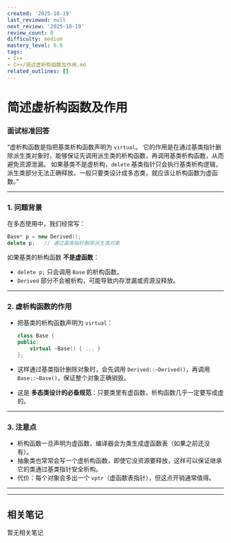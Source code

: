 ```yaml
---
created: '2025-10-19'
last_reviewed: null
next_review: '2025-10-19'
review_count: 0
difficulty: medium
mastery_level: 0.0
tags:
- C++
- C++/简述虚析构函数及作用.md
related_outlines: []
---
```

# 简述虚析构函数及作用


###  面试标准回答

“虚析构函数是指把基类析构函数声明为 `virtual`。
它的作用是在通过基类指针删除派生类对象时，能够保证先调用派生类的析构函数，再调用基类析构函数，从而避免资源泄漏。
如果基类不是虚析构，`delete` 基类指针只会执行基类析构逻辑，派生类部分无法正确释放。一般只要类设计成多态类，就应该让析构函数为虚函数。”

---

### 1. 问题背景

在多态使用中，我们经常写：

```cpp
Base* p = new Derived();
delete p;   // 通过基类指针删除派生类对象
```

如果基类的析构函数 **不是虚函数**：

* `delete p;` 只会调用 `Base` 的析构函数。
* `Derived` 部分不会被析构，可能导致内存泄漏或资源没释放。

---

### 2. 虚析构函数的作用

* 把基类的析构函数声明为 `virtual`：

  ```cpp
  class Base {
  public:
      virtual ~Base() { ... }
  };
  ```
* 这样通过基类指针删除对象时，会先调用 `Derived::~Derived()`，再调用 `Base::~Base()`，保证整个对象正确销毁。
* 这是 **多态类设计的必备规范**：只要类里有虚函数，析构函数几乎一定要写成虚的。

---

### 3. 注意点

* 析构函数一旦声明为虚函数，编译器会为类生成虚函数表（如果之前还没有）。
* 抽象类也常常会写一个虚析构函数，即使它没资源要释放，这样可以保证继承它的类通过基类指针安全析构。
* 代价：每个对象会多出一个 `vptr`（虚函数表指针），但这点开销通常值得。

---

---

## 相关笔记
<!-- 自动生成 -->

暂无相关笔记

